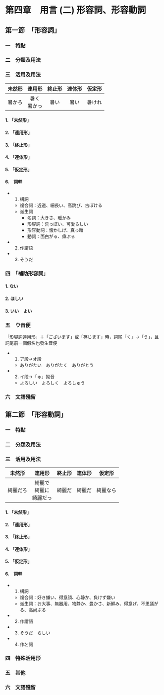 # 第四章　用言 (二) 形容詞、形容動詞

## 第一節　「形容詞」

### 一　特點
### 二　分類及用法
### 三　活用及用法

| 未然形 |     連用形     | 終止形 | 連体形 | 仮定形 |
| :----: | :------------: | :----: | :----: | :----: |
| 暑かろ | 暑く<br>暑かっ |  暑い  |  暑い  | 暑けれ |

#### 1. 「未然形」

#### 2. 「連用形」

#### 3. 「終止形」

#### 4. 「連体形」

#### 5. 「仮定形」

#### 6.　詞幹

- 1. 構詞
  - 複合詞：近道、細長い、高跳び、古ぼける
  - 派生詞
    - 名詞：大きさ、暖かみ
    - 形容詞：荒っぽい、可愛らしい
    - 形容動詞：懐かしげ、真っ暗
    - 動詞：面白がる、偉ぶる

- 2. 作謂語

- 3. そうだ

### 四　「補助形容詞」

#### 1. ない

#### 2. ほしい

#### 3. いい　よい

### 五　ウ音便

「形容詞連用形」＋「ございます」或「存じます」時，詞尾「く」→「う」，且詞尾前一個假名也發生音便

- 1. ア段→オ段
  - ありがたい　ありがたく　ありがとう

- 2. イ段→「ゅ」拗音
  - よろしい　よろしく　よろしゅう

### 六　文語殘留


## 第二節　「形容動詞」

### 一　特點

### 二　分類及用法

### 三　活用及用法

|  未然形  |            連用形            | 終止形 | 連体形 |  仮定形  |
| :------: | :--------------------------: | :----: | :----: | :------: |
| 綺麗だろ | 綺麗で<br>綺麗に<br>綺麗だっ | 綺麗だ | 綺麗だ | 綺麗なら |

#### 1. 「未然形」

#### 2. 「連用形」

#### 3. 「終止形」

#### 4. 「連体形」

#### 5. 「仮定形」

#### 6.　詞幹

- 1. 構詞
  - 複合詞：好き嫌い、得意顔、心静か、負けず嫌い
  - 派生詞：お大事、無器用、物静か、豊かさ、新鮮み、得意げ、不思議がる、高尚ぶる

- 2. 作謂語

- 3. そうだ　らしい

- 4. 作名詞

### 四　特殊活用形

### 五　其他

### 六　文語殘留
